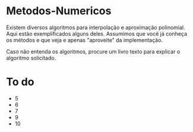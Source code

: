 # Metodos-Numericos

Existem diversos algoritmos para interpolação e aproximação polinomial. Aqui estão exemplificados alguns deles. Assumimos que você já conheça os métodos e que veja e apenas "aproveite" da implementação.

Caso não entenda os algoritmos, procure um livro texto para explicar o algoritmo solicitado.

# To do

* 5
* 6
* 7
* 9
* 10